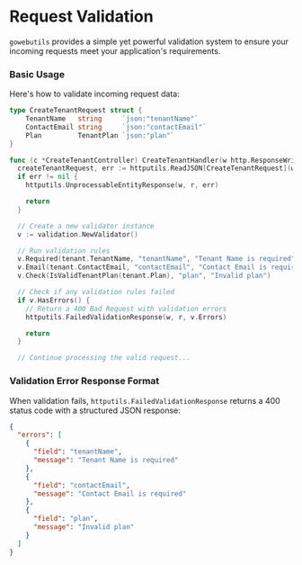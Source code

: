 # Request Validation

`gowebutils` provides a simple yet powerful validation system to ensure your incoming requests meet your application's requirements.

### Basic Usage

Here's how to validate incoming request data:

```go
type CreateTenantRequest struct {
	TenantName   string     `json:"tenantName"`
	ContactEmail string     `json:"contactEmail"`
	Plan         TenantPlan `json:"plan"`
}

func (c *CreateTenantController) CreateTenantHandler(w http.ResponseWriter, r *http.Request) {
  createTenantRequest, err := httputils.ReadJSON[CreateTenantRequest](w, r)
  if err != nil {
    httputils.UnprocessableEntityResponse(w, r, err)

    return
  }

  // Create a new validator instance
  v := validation.NewValidator()

  // Run validation rules
  v.Required(tenant.TenantName, "tenantName", "Tenant Name is required")
  v.Email(tenant.ContactEmail, "contactEmail", "Contact Email is required")
  v.Check(IsValidTenantPlan(tenant.Plan), "plan", "Invalid plan")

  // Check if any validation rules failed
  if v.HasErrors() {
    // Return a 400 Bad Request with validation errors
    httputils.FailedValidationResponse(w, r, v.Errors)

    return
  }

  // Continue processing the valid request...
```

### Validation Error Response Format

When validation fails, `httputils.FailedValidationResponse` returns a 400 status code with a structured JSON response:

```json
{
  "errors": [
    {
      "field": "tenantName",
      "message": "Tenant Name is required"
    },
    {
      "field": "contactEmail",
      "message": "Contact Email is required"
    },
    {
      "field": "plan",
      "message": "Invalid plan"
    }
  ]
}
```
